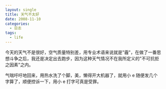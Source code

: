 ```yaml
---
layout: single
title: 天气不太好
date: 2008-11-10
categories:
  - 日志
tags:
  - life
---
```


今天的天气不是很好，空气质量特别差，用专业术语来说就是\"霾\"，在做了一番思想斗争之后，我还是决定出去跑步，因为这种天气情况不在我所定义的\"不可抗拒之因素\"之内。

气喘吁吁地回来，用热水洗了个脚，美，懒得开大机器了，就用小 e 随便发几个字算了，顺便控诉一下，用小 e 打字可真是受罪。
